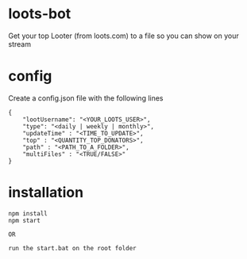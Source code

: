 # loots-bot
Get your top Looter (from loots.com) to a file so you can show on your stream

# config
Create a config.json file with the following lines
```
{ 
    "lootUsername": "<YOUR_LOOTS_USER>",
    "type": "<daily | weekly | monthly>",
    "updateTime" : "<TIME_TO_UPDATE>",
    "top" : "<QUANTITY_TOP_DONATORS>",
    "path" : "<PATH_TO_A_FOLDER>",
    "multiFiles" : "<TRUE/FALSE>"
}
```

# installation
```
npm install
npm start

OR

run the start.bat on the root folder
```
